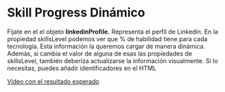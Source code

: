 # Skill Progress Dinámico


Fíjate en el el objeto **linkedinProfile.** Representa el perfil de Linkedin. En la propiedad skillsLevel podemos ver que % de habilidad tiene para cada tecnología. Esta información la queremos cargar de manera dinámica. Además, si cambia el valor de alguna de esas las propiedades de skillsLevel, también deberíza actualizarse la información visualmente. Si lo necesitas, puedes añadir identificadores en el HTML

[Vídeo con el resultado esperado](https://oscarm.tinytake.com/df/17436b3/thumbnail?type=attachments&version_no=0&file_version_no=0&thumbnail_size=preview)


